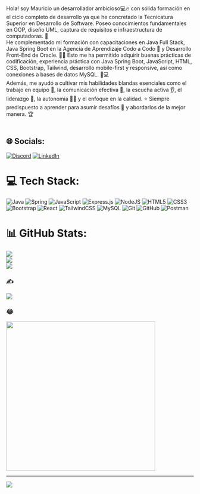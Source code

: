 
Hola! soy Mauricio un desarrollador ambicioso💻🔥 con sólida formación en el ciclo completo de desarrollo ya que he concretado la Tecnicatura Superior en Desarrollo de Software. Poseo conocimientos fundamentales en OOP, diseño UML, captura de requisitos e infraestructura de computadoras. 🧠<br>He complementado mi formación con capacitaciones en Java Full Stack, Java Spring Boot en la Agencia de Aprendizaje Codo a Codo 🚀 y Desarrollo Front-End de Oracle. 👨‍💻 Esto me ha permitido adquirir buenas prácticas de codificación, experiencia práctica con Java Spring Boot, JavaScript, HTML, CSS, Bootstrap, Tailwind, desarrollo mobile-first y responsive, así como conexiones a bases de datos MySQL. 📲💻<br>Además, me ayudó a cultivar mis habilidades blandas esenciales como el trabajo en equipo 🤝, la comunicación efectiva 💬, la escucha activa 👂, el liderazgo 🚩, la autonomía 🦸‍♂️ y el enfoque en la calidad. ⭐ Siempre predispuesto a aprender para asumir desafíos 💪 y abordarlos de la mejor manera. 🏆<br><br>


## 🌐 Socials:
[![Discord](https://img.shields.io/badge/Discord-%237289DA.svg?logo=discord&logoColor=white)](https://discord.gg/mauricio333bit) [![LinkedIn](https://img.shields.io/badge/LinkedIn-%230077B5.svg?logo=linkedin&logoColor=white)](https://linkedin.com/in/mauricio-quiroga333) 

# 💻 Tech Stack:
![Java](https://img.shields.io/badge/java-%23ED8B00.svg?style=for-the-badge&logo=openjdk&logoColor=white) ![Spring](https://img.shields.io/badge/spring-%236DB33F.svg?style=for-the-badge&logo=spring&logoColor=white) ![JavaScript](https://img.shields.io/badge/javascript-%23323330.svg?style=for-the-badge&logo=javascript&logoColor=%23F7DF1E)  ![Express.js](https://img.shields.io/badge/express.js-%23404d59.svg?style=for-the-badge&logo=express&logoColor=%2361DAFB) ![NodeJS](https://img.shields.io/badge/node.js-6DA55F?style=for-the-badge&logo=node.js&logoColor=white) ![HTML5](https://img.shields.io/badge/html5-%23E34F26.svg?style=for-the-badge&logo=html5&logoColor=white) ![CSS3](https://img.shields.io/badge/css3-%231572B6.svg?style=for-the-badge&logo=css3&logoColor=white)![Bootstrap](https://img.shields.io/badge/bootstrap-%238511FA.svg?style=for-the-badge&logo=bootstrap&logoColor=white) ![React](https://img.shields.io/badge/react-%2320232a.svg?style=for-the-badge&logo=react&logoColor=%2361DAFB) ![TailwindCSS](https://img.shields.io/badge/tailwindcss-%2338B2AC.svg?style=for-the-badge&logo=tailwind-css&logoColor=white) ![MySQL](https://img.shields.io/badge/mysql-4479A1.svg?style=for-the-badge&logo=mysql&logoColor=white) ![Git](https://img.shields.io/badge/git-%23F05033.svg?style=for-the-badge&logo=git&logoColor=white) ![GitHub](https://img.shields.io/badge/github-%23121011.svg?style=for-the-badge&logo=github&logoColor=white) ![Postman](https://img.shields.io/badge/Postman-FF6C37?style=for-the-badge&logo=postman&logoColor=white)
# 📊 GitHub Stats:
![](https://github-readme-stats.vercel.app/api?username=mauricio333bit&theme=codeSTACKr&hide_border=false&include_all_commits=true&count_private=true)<br/>
![](https://github-readme-streak-stats.herokuapp.com/?user=mauricio333bit&theme=codeSTACKr&hide_border=false)<br/>
![](https://github-readme-stats.vercel.app/api/top-langs/?username=mauricio333bit&theme=codeSTACKr&hide_border=false&include_all_commits=true&count_private=true&layout=compact)

### ✍️ 
![](https://quotes-github-readme.vercel.app/api?type=horizontal&theme=gruvbox)

### 😂 
<img src='https://memer-new.vercel.app/' style="height: 400px;"/>

---
[![](https://visitcount.itsvg.in/api?id=mauricio333bit&icon=0&color=0)](https://visitcount.itsvg.in)

<!-- Proudly created with GPRM ( https://gprm.itsvg.in ) -->

